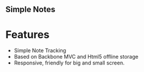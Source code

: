 


Simple Notes
-------


# Features #
  * Simple Note Tracking
  * Based on Backbone MVC and  Html5 offline storage 
  * Responsive, friendly for big and small screen.
  
 
 

